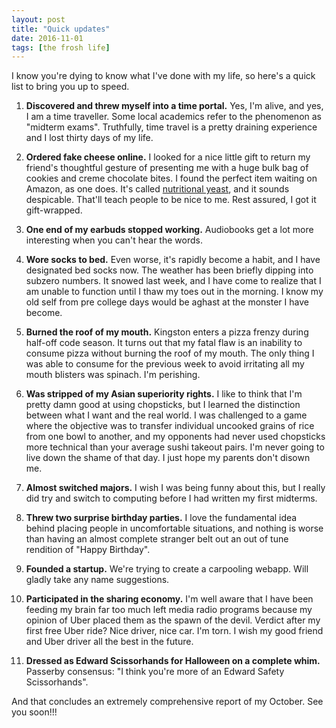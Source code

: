 ```yaml
---
layout: post
title: "Quick updates"
date: 2016-11-01
tags: [the frosh life]
---
```

I know you're dying to know what I've done with my life, so here's a quick list to bring you up to speed.

1. **Discovered and threw myself into a time portal.** Yes, I'm alive, and yes, I am a time traveller. Some local academics refer to the phenomenon as "midterm exams". Truthfully, time travel is a pretty draining experience and I lost thirty days of my life.

2. **Ordered fake cheese online.** I looked for a nice little gift to return my friend's thoughtful gesture of presenting me with a huge bulk bag of cookies and creme chocolate bites. I found the perfect item waiting on Amazon, as one does. It's called [nutritional yeast](https://en.wikipedia.org/wiki/Nutritional_yeast), and it sounds despicable. That'll teach people to be nice to me. Rest assured, I got it gift-wrapped.

3. **One end of my earbuds stopped working.** Audiobooks get a lot more interesting when you can't hear the words.

4. **Wore socks to bed.** Even worse, it's rapidly become a habit, and I have designated bed socks now. The weather has been briefly dipping into subzero numbers. It snowed last week, and I have come to realize that I am unable to function until I thaw my toes out in the morning. I know my old self from pre college days would be aghast at the monster I have become.

5. **Burned the roof of my mouth.** Kingston enters a pizza frenzy during half-off code season. It turns out that my fatal flaw is an inability to consume pizza without burning the roof of my mouth. The only thing I was able to consume for the previous week to avoid irritating all my mouth blisters was spinach. I'm perishing. 

6. **Was stripped of my Asian superiority rights.** I like to think that I'm pretty damn good at using chopsticks, but I learned the distinction between what I want and the real world. I was challenged to a game where the objective was to transfer individual uncooked grains of rice from one bowl to another, and my opponents had never used chopsticks more technical than your average sushi takeout pairs. I'm never going to live down the shame of that day. I just hope my parents don't disown me.

7. **Almost switched majors.** I wish I was being funny about this, but I really did try and switch to computing before I had written my first midterms.

8. **Threw two surprise birthday parties.** I love the fundamental idea behind placing people in uncomfortable situations, and nothing is worse than having an almost complete stranger belt out an out of tune rendition of "Happy Birthday".

9. **Founded a startup.** We're trying to create a carpooling webapp. Will gladly take any name suggestions.

10. **Participated in the sharing economy.** I'm well aware that I have been feeding my brain far too much left media radio programs because my opinion of Uber placed them as the spawn of the devil. Verdict after my first free Uber ride? Nice driver, nice car. I'm torn. I wish my good friend and Uber driver all the best in the future.

11. **Dressed as Edward Scissorhands for Halloween on a complete whim.** Passerby consensus: "I think you're more of an Edward Safety Scissorhands".

And that concludes an extremely comprehensive report of my October. See you soon!!!
